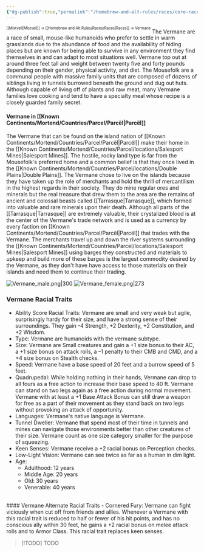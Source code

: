 ```yaml
---
{"dg-publish":true,"permalink":"/homebrew-and-alt-rules/races/core-races/vermane/"}
---
```


<sup><sup>[[Mistveil\|Mistveil]] → [[Homebrew and Alt Rules/Races/Races\|Races]] → Vermane</sup></sup>
The Vermane are a race of small, mouse-like humanoids who prefer to settle in warm grasslands due to the abundance of food and the availability of hiding places but are known for being able to survive in any environment they find themselves in and can adapt to most situations well. Vermane top out at around three feet tall and weight between twenty five and forty pounds depending on their gender, physical activity, and diet. The Mousefolk are a communal people with massive family units that are composed of dozens of siblings living in tunnels burrowed beneath the ground and dug out huts. Although capable of living off of plants and raw meat, many Vermane families love cooking and tend to have a specialty meal whose recipe is a closely guarded family secret. 
#### Vermane in [[Known Continents/Mortend/Countries/Parcel/Parcël\|Parcël]]
The Vermane that can be found on the island nation of [[Known Continents/Mortend/Countries/Parcel/Parcël\|Parcël]] make their home in the [[Known Continents/Mortend/Countries/Parcel/locations/Salesport Mines\|Salesport Mines]]. The hostile, rocky land type is far from the Mousefolk's preferred home and a common belief is that they once lived in the [[Known Continents/Mortend/Countries/Parcel/locations/Double Plains\|Double Plains]]. The Vermane chose to live on the islands because they have taken up the role of merchants and hold the thrill of mercantilism in the highest regards in their society. They do mine regular ores and minerals but the real treasure that drew them to the area are the remains of ancient and colossal beasts called [[Tarrasque\|Tarrasque]], which formed into valuable and rare minerals upon their death. Although all parts of the [[Tarrasque\|Tarrasque]] are extremely valuable, their crystalized blood is at the center of the Vermane's trade network and is used as a currency by every faction on [[Known Continents/Mortend/Countries/Parcel/Parcël\|Parcël]] that trades with the Vermane. The merchants travel up and down the river systems surrounding the [[Known Continents/Mortend/Countries/Parcel/locations/Salesport Mines\|Salesport Mines]] using barges they constructed and materials to upkeep and build more of these barges is the largest commodity desired by the Vermane, as they don't have have access to those materials on their islands and need them to continue their trading. 

![Vermane_male.png|300](/img/user/Attachments/Vermane_male.png) ![Vermane_female.png|273](/img/user/Attachments/Vermane_female.png)

### Vermane Racial Traits
- Ability Score Racial Traits: Vermane are small and very weak but agile, surprisingly hardy for their size, and have a strong sense of their surroundings. They gain -4 Strength, +2 Dexterity, +2 Constitution, and +2 Wisdom.
- Type: Vermane are humanoids with the vermane subtype.
- Size: Vermane are Small creatures and gain a +1 size bonus to their AC, a +1 size bonus on attack rolls, a –1 penalty to their CMB and CMD, and a +4 size bonus on Stealth checks.
- Speed: Vermane have a base speed of 20 feet and a burrow speed of 5 feet.
- Quadrupedal: While holding nothing in their hands, Vermane can drop to all fours as a free action to increase their base speed to 40 ft. Vermane can stand on two legs again as a free action during normal movement. Vermane with at least a +1 Base Attack Bonus can still draw a weapon for free as a part of their movement as they stand back on two legs without provoking an attack of opportunity.
- Languages: Vermane's native language is Vermane.
- Tunnel Dweller: Vermane that spend most of their time in tunnels and mines can navigate those environments better than other creatures of their size. Vermane count as one size category smaller for the purpose of squeezing.
- Keen Senses: Vermane receive a +2 racial bonus on Perception checks.
- Low-Light Vision: Vermane can see twice as far as a human in dim light.
- Age:
    - Adulthood: 12 years
    - Middle Age: 20 years
    - Old: 30 years
    - Venerable: 40 years
<br>
#### Vermane Alternate Racial Traits
- Cornered Fury: Vermane can fight viciously when cut off from friends and allies. Whenever a Vermane with this racial trait is reduced to half or fewer of his hit points, and has no conscious ally within 30 feet, he gains a +2 racial bonus on melee attack rolls and to Armor Class. This racial trait replaces keen senses.

> [!TODO] TODO
